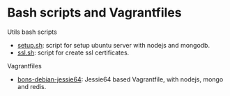 # Bash scripts and Vagrantfiles
Utils bash scripts

- [setup.sh](./scripts/setup.sh): script for setup ubuntu server with nodejs and mongodb.
- [ssl.sh](./scripts/ssl.sh): script for create ssl certificates.

Vagrantfiles

- [bons-debian-jessie64](./vagrantfiles/bons-debian-jessie64/Vagrantfiles): Jessie64 based Vagrantfile, with nodejs, mongo and redis.

